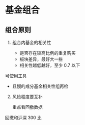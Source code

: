 # 基金组合



## 组合原则

1. 组合内基金的相关性

    - 是否存在较高比例的重复购买
    - 板块差异，最好大一些
    - 相关性越低越好，至少 0.7 以下



可使用工具

- 且慢的成分基金相关性组再检



2. 风险程度要互补

   重点看回撤数据

回撤和沪深 300 比

